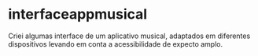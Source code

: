 # interfaceappmusical
Criei algumas interface de um aplicativo musical, adaptados em diferentes dispositivos levando em conta a acessibilidade de expecto amplo.
